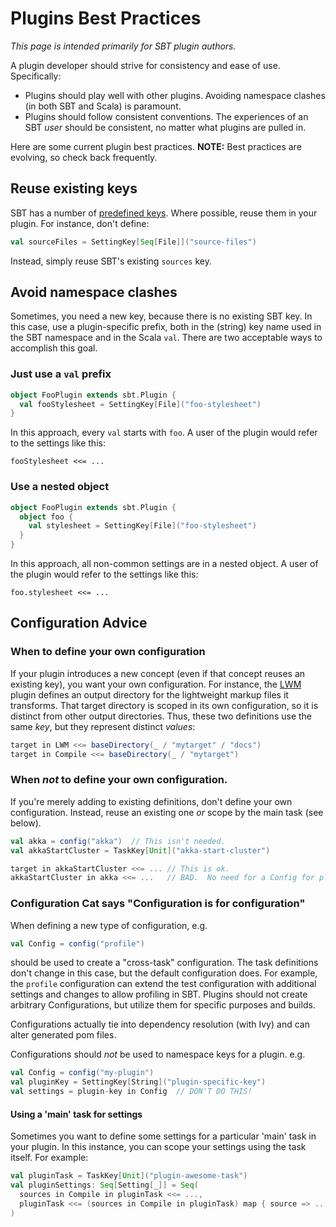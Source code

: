 # Plugins Best Practices

_This page is intended primarily for SBT plugin authors._

A plugin developer should strive for consistency and ease of use. Specifically:

* Plugins should play well with other plugins. Avoiding namespace clashes (in both SBT and Scala) is paramount.
* Plugins should follow consistent conventions. The experiences of an SBT _user_ should be consistent, no matter
  what plugins are pulled in.

Here are some current plugin best practices. **NOTE:** Best practices are evolving, so check back frequently.

## Reuse existing keys

SBT has a number of [predefined keys](http://harrah.github.com/xsbt/latest/api/sbt/Keys%24.html). Where possible, reuse them in your plugin. For instance, don't define:

```scala
val sourceFiles = SettingKey[Seq[File]]("source-files")
```

Instead, simply reuse SBT's existing `sources` key.

## Avoid namespace clashes

Sometimes, you need a new key, because there is no existing SBT key. In this case, use a plugin-specific prefix, both in the (string) key name used in the SBT namespace and in the Scala `val`. There are two acceptable ways to accomplish this goal.

### Just use a `val` prefix

```scala
object FooPlugin extends sbt.Plugin {
  val fooStylesheet = SettingKey[File]("foo-stylesheet")
}
```

In this approach, every `val` starts with `foo`. A user of the plugin would refer to the settings like this:

```
fooStylesheet <<= ...
```

### Use a nested object

```scala
object FooPlugin extends sbt.Plugin {
  object foo {
    val stylesheet = SettingKey[File]("foo-stylesheet")
  }
}
```

In this approach, all non-common settings are in a nested object. A user of the plugin would refer to the settings like this:

```
foo.stylesheet <<= ...
```

## Configuration Advice

### When to define your own configuration

If your plugin introduces a new concept (even if that concept reuses an existing key), you want your own configuration. For instance, the [LWM](http://software.clapper.org/sbt-lwm/) plugin defines an output directory for the lightweight markup files it transforms. That target directory is scoped in its own configuration, so it is distinct from other output directories. Thus, these two definitions use the same _key_, but they represent distinct _values_:

```scala
target in LWM <<= baseDirectory(_ / "mytarget" / "docs")
target in Compile <<= baseDirectory(_ / "mytarget")
```

### When _not_ to define your own configuration.

If you're merely adding to existing definitions, don't define your own configuration. Instead, reuse an existing one _or_ scope by the main task (see below).

```scala
val akka = config("akka")  // This isn't needed.
val akkaStartCluster = TaskKey[Unit]("akka-start-cluster")

target in akkaStartCluster <<= ... // This is ok.
akkaStartCluster in akka <<= ...   // BAD.  No need for a Config for plugin-specific task.
```

### Configuration Cat says "Configuration is for configuration" ##

When defining a new type of configuration, e.g.

```scala
val Config = config("profile")
```

should be used to create a "cross-task" configuration.  The task definitions don't change in this case, but the default configuration does.  For example, the `profile` configuration can extend the test configuration with additional settings and changes to allow profiling in SBT.   Plugins should not create arbitrary Configurations, but utilize them for specific purposes and builds.

Configurations actually tie into dependency resolution (with Ivy) and can alter generated pom files.

Configurations should *not* be used to namespace keys for a plugin.  e.g.

```scala
val Config = config("my-plugin")
val pluginKey = SettingKey[String]("plugin-specific-key")
val settings = plugin-key in Config  // DON'T DO THIS!
```

#### Using a 'main' task for settings ###

Sometimes you want to define some settings for a particular 'main' task in your plugin.  In this instance, you can scope your settings using the task itself.   For example:

```scala
val pluginTask = TaskKey[Unit]("plugin-awesome-task")
val pluginSettings: Seq[Setting[_]] = Seq(
  sources in Compile in pluginTask <<= ...,
  pluginTask <<= (sources in Compile in pluginTask) map { source => ... }
)
```

